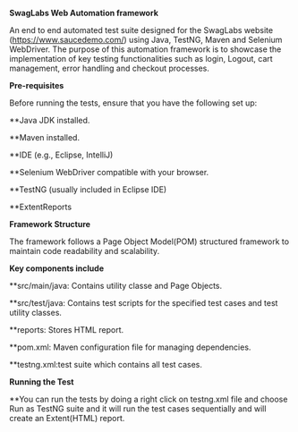 **SwagLabs Web Automation framework**

An end to end automated test suite designed for the SwagLabs website (https://www.saucedemo.com/) using Java, TestNG, Maven and Selenium WebDriver. The purpose of this automation framework is to showcase the implementation of key testing functionalities such as login, Logout, cart management, error handling and checkout processes.

**Pre-requisites**

Before running the tests, ensure that you have the following set up:

**Java JDK installed.

**Maven installed.

**IDE (e.g., Eclipse, IntelliJ)

**Selenium WebDriver compatible with your browser.

**TestNG (usually included in Eclipse IDE)

**ExtentReports 

**Framework Structure**

The framework follows a Page Object Model(POM) structured framework to maintain code readability and scalability.

**Key components include**

**src/main/java: Contains utility classe and Page Objects.

**src/test/java: Contains test scripts for the specified test cases and test utility classes.

**reports: Stores HTML report.

**pom.xml: Maven configuration file for managing dependencies.

**testng.xml:test suite which contains all test cases.

**Running the Test**

**You can run the tests by doing a right click on testng.xml file and choose Run as TestNG suite and it will run the test cases sequentially and will create an Extent(HTML) report.
